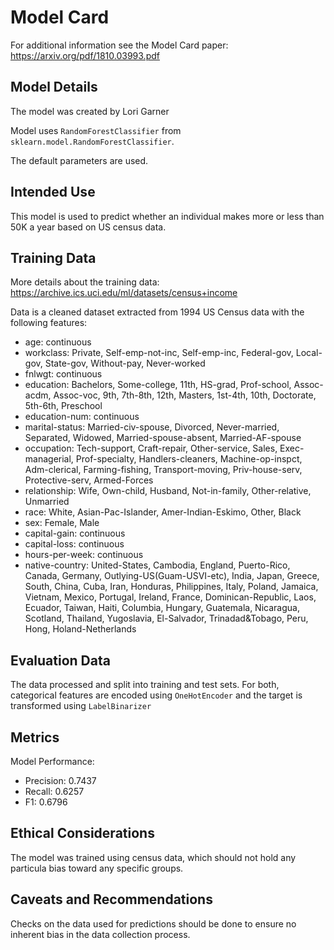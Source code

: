 # Model Card

For additional information see the Model Card paper: https://arxiv.org/pdf/1810.03993.pdf

## Model Details
The model was created by Lori Garner

Model uses `RandomForestClassifier` from `sklearn.model.RandomForestClassifier`.

The default parameters are used.

## Intended Use
This model is used to predict whether an individual makes more or less than 50K a year based on US census data.

## Training Data
More details about the training data: https://archive.ics.uci.edu/ml/datasets/census+income

Data is a cleaned dataset extracted from 1994 US Census data with the following features:
 - age: continuous
 - workclass: Private, Self-emp-not-inc, Self-emp-inc, Federal-gov, Local-gov, State-gov, Without-pay, Never-worked
 - fnlwgt: continuous
 - education: Bachelors, Some-college, 11th, HS-grad, Prof-school, Assoc-acdm, Assoc-voc, 9th, 7th-8th, 12th, Masters, 1st-4th, 10th, Doctorate, 5th-6th, Preschool
 - education-num: continuous
 - marital-status: Married-civ-spouse, Divorced, Never-married, Separated, Widowed, Married-spouse-absent, Married-AF-spouse
 - occupation: Tech-support, Craft-repair, Other-service, Sales, Exec-managerial, Prof-specialty, Handlers-cleaners, Machine-op-inspct, Adm-clerical, Farming-fishing, Transport-moving, Priv-house-serv, Protective-serv, Armed-Forces
 - relationship: Wife, Own-child, Husband, Not-in-family, Other-relative, Unmarried
 - race: White, Asian-Pac-Islander, Amer-Indian-Eskimo, Other, Black
 - sex: Female, Male
 - capital-gain: continuous
 - capital-loss: continuous
 - hours-per-week: continuous
 - native-country: United-States, Cambodia, England, Puerto-Rico, Canada, Germany, Outlying-US(Guam-USVI-etc), India, Japan, Greece, South, China, Cuba, Iran, Honduras, Philippines, Italy, Poland, Jamaica, Vietnam, Mexico, Portugal, Ireland, France, Dominican-Republic, Laos, Ecuador, Taiwan, Haiti, Columbia, Hungary, Guatemala, Nicaragua, Scotland, Thailand, Yugoslavia, El-Salvador, Trinadad&Tobago, Peru, Hong, Holand-Netherlands


## Evaluation Data
The data processed and split into training and test sets.
For both, categorical features are encoded using `OneHotEncoder` and the target is transformed using `LabelBinarizer`

## Metrics
Model Performance:
- Precision: 0.7437
- Recall: 0.6257
- F1: 0.6796

## Ethical Considerations
The model was trained using census data, which should not hold any particula bias toward any specific groups.

## Caveats and Recommendations
Checks on the data used for predictions should be done to ensure no inherent bias in the data collection process.